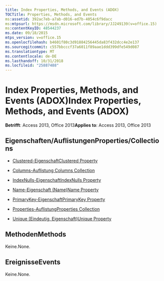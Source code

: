 ```yaml
---
title: Index Properties, Methods, and Events (ADOX)
TOCTitle: Properties, Methods, and Events
ms:assetid: 392ac7eb-a7ab-d016-ed7b-4054c6f9dacc
ms:mtpsurl: https://msdn.microsoft.com/library/JJ249139(v=office.15)
ms:contentKeyID: 48544237
ms.date: 09/18/2015
mtps_version: v=office.15
ms.openlocfilehash: b4601f80c3d91884256445da83f432dcc4e2e137
ms.sourcegitcommit: c557bbcccf37a6011f89aae1ddd399dfe549d087
ms.translationtype: MT
ms.contentlocale: de-DE
ms.lasthandoff: 10/31/2018
ms.locfileid: "25887488"
---
```

# <a name="index-properties-methods-and-events-adox"></a><span data-ttu-id="3ca3c-102">Index Properties, Methods, and Events (ADOX)</span><span class="sxs-lookup"><span data-stu-id="3ca3c-102">Index Properties, Methods, and Events (ADOX)</span></span>


<span data-ttu-id="3ca3c-103">**Betrifft**: Access 2013, Office 2013</span><span class="sxs-lookup"><span data-stu-id="3ca3c-103">**Applies to**: Access 2013, Office 2013</span></span>

## <a name="propertiescollections"></a><span data-ttu-id="3ca3c-104">Eigenschaften/Auflistungen</span><span class="sxs-lookup"><span data-stu-id="3ca3c-104">Properties/Collections</span></span>

- [<span data-ttu-id="3ca3c-105">Clustered-Eigenschaft</span><span class="sxs-lookup"><span data-stu-id="3ca3c-105">Clustered Property</span></span>](clustered-property-adox.md)

- [<span data-ttu-id="3ca3c-106">Columns-Auflistung </span><span class="sxs-lookup"><span data-stu-id="3ca3c-106">Columns Collection</span></span>](columns-collection-adox.md)

- [<span data-ttu-id="3ca3c-107">IndexNulls-Eigenschaft</span><span class="sxs-lookup"><span data-stu-id="3ca3c-107">IndexNulls Property</span></span>](indexnulls-property-adox.md)

- [<span data-ttu-id="3ca3c-108">Name-Eigenschaft (Name)</span><span class="sxs-lookup"><span data-stu-id="3ca3c-108">Name Property</span></span>](name-property-adox.md)

- [<span data-ttu-id="3ca3c-109">PrimaryKey-Eigenschaft</span><span class="sxs-lookup"><span data-stu-id="3ca3c-109">PrimaryKey Property</span></span>](primarykey-property-adox.md)

- [<span data-ttu-id="3ca3c-110">Properties-Auflistung</span><span class="sxs-lookup"><span data-stu-id="3ca3c-110">Properties Collection</span></span>](properties-collection-ado.md)

- [<span data-ttu-id="3ca3c-111">Unique (Eindeutig, Eigenschaft)</span><span class="sxs-lookup"><span data-stu-id="3ca3c-111">Unique Property</span></span>](unique-property-adox.md)

## <a name="methods"></a><span data-ttu-id="3ca3c-112">Methoden</span><span class="sxs-lookup"><span data-stu-id="3ca3c-112">Methods</span></span>

<span data-ttu-id="3ca3c-113">Keine.</span><span class="sxs-lookup"><span data-stu-id="3ca3c-113">None.</span></span>

## <a name="events"></a><span data-ttu-id="3ca3c-114">Ereignisse</span><span class="sxs-lookup"><span data-stu-id="3ca3c-114">Events</span></span>

<span data-ttu-id="3ca3c-115">Keine.</span><span class="sxs-lookup"><span data-stu-id="3ca3c-115">None.</span></span>

